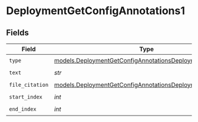 # DeploymentGetConfigAnnotations1


## Fields

| Field                                                                                                                              | Type                                                                                                                               | Required                                                                                                                           | Description                                                                                                                        |
| ---------------------------------------------------------------------------------------------------------------------------------- | ---------------------------------------------------------------------------------------------------------------------------------- | ---------------------------------------------------------------------------------------------------------------------------------- | ---------------------------------------------------------------------------------------------------------------------------------- |
| `type`                                                                                                                             | [models.DeploymentGetConfigAnnotationsDeploymentsType](../models/deploymentgetconfigannotationsdeploymentstype.md)                 | :heavy_check_mark:                                                                                                                 | N/A                                                                                                                                |
| `text`                                                                                                                             | *str*                                                                                                                              | :heavy_check_mark:                                                                                                                 | N/A                                                                                                                                |
| `file_citation`                                                                                                                    | [models.DeploymentGetConfigAnnotationsDeploymentsFileCitation](../models/deploymentgetconfigannotationsdeploymentsfilecitation.md) | :heavy_check_mark:                                                                                                                 | N/A                                                                                                                                |
| `start_index`                                                                                                                      | *int*                                                                                                                              | :heavy_check_mark:                                                                                                                 | N/A                                                                                                                                |
| `end_index`                                                                                                                        | *int*                                                                                                                              | :heavy_check_mark:                                                                                                                 | N/A                                                                                                                                |